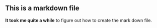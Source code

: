 ## This is a markdown file ##

**It took me quite a while** to figure out how to create the mark down file.
